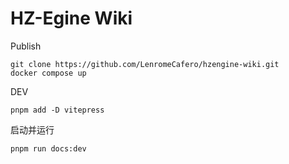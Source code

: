 # HZ-Egine Wiki

Publish

```
git clone https://github.com/LenromeCafero/hzengine-wiki.git
docker compose up
```

DEV

```pnpm
pnpm add -D vitepress
```

启动并运行

```pnpm
pnpm run docs:dev
```
